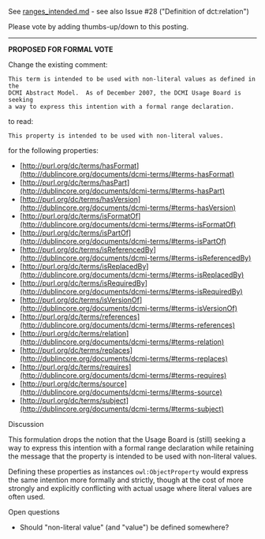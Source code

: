 See [ranges_intended.md](../blob/master/proposals/2018_iso-related/ranges_intended.md) - see also Issue #28 ("Definition of dct:relation")

Please vote by adding thumbs-up/down to this posting.

----------------------------------------------------------------------
**PROPOSED FOR FORMAL VOTE**

Change the existing comment:

    This term is intended to be used with non-literal values as defined in the
    DCMI Abstract Model.  As of December 2007, the DCMI Usage Board is seeking
    a way to express this intention with a formal range declaration.

to read:

    This property is intended to be used with non-literal values.

for the following properties:

* [http://purl.org/dc/terms/hasFormat](http://dublincore.org/documents/dcmi-terms/#terms-hasFormat)
* [http://purl.org/dc/terms/hasPart](http://dublincore.org/documents/dcmi-terms/#terms-hasPart)
* [http://purl.org/dc/terms/hasVersion](http://dublincore.org/documents/dcmi-terms/#terms-hasVersion)
* [http://purl.org/dc/terms/isFormatOf](http://dublincore.org/documents/dcmi-terms/#terms-isFormatOf)
* [http://purl.org/dc/terms/isPartOf](http://dublincore.org/documents/dcmi-terms/#terms-isPartOf)
* [http://purl.org/dc/terms/isReferencedBy](http://dublincore.org/documents/dcmi-terms/#terms-isReferencedBy)
* [http://purl.org/dc/terms/isReplacedBy](http://dublincore.org/documents/dcmi-terms/#terms-isReplacedBy)
* [http://purl.org/dc/terms/isRequiredBy](http://dublincore.org/documents/dcmi-terms/#terms-isRequiredBy)
* [http://purl.org/dc/terms/isVersionOf](http://dublincore.org/documents/dcmi-terms/#terms-isVersionOf)
* [http://purl.org/dc/terms/references](http://dublincore.org/documents/dcmi-terms/#terms-references)
* [http://purl.org/dc/terms/relation](http://dublincore.org/documents/dcmi-terms/#terms-relation)
* [http://purl.org/dc/terms/replaces](http://dublincore.org/documents/dcmi-terms/#terms-replaces)
* [http://purl.org/dc/terms/requires](http://dublincore.org/documents/dcmi-terms/#terms-requires)
* [http://purl.org/dc/terms/source](http://dublincore.org/documents/dcmi-terms/#terms-source)
* [http://purl.org/dc/terms/subject](http://dublincore.org/documents/dcmi-terms/#terms-subject)

Discussion

This formulation drops the notion that the Usage Board is (still) seeking a way
to express this intention with a formal range declaration while retaining the message 
that the property is intended to be used with non-literal values.

Defining these properties as instances `owl:ObjectProperty` would express the
same intention more formally and strictly, though at the cost of more strongly
and explicitly conflicting with actual usage where literal values are often
used.

Open questions

* Should "non-literal value" (and "value") be defined somewhere?

